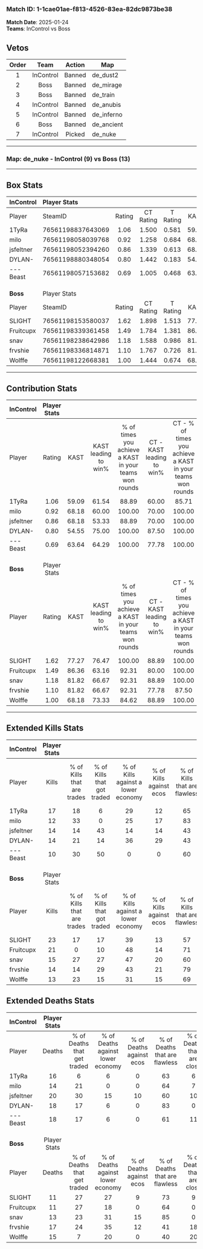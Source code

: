 ### Match ID: 1-1cae01ae-f813-4526-83ea-82dc9873be38  
**Match Date**: 2025-01-24  
**Teams**: InControl vs Boss  

## Vetos  

| Order | Team | Action | Map |
| :---: | :--: | :----: | --- |
| 1 | InControl | Banned | de_dust2 |
| 2 | Boss | Banned | de_mirage |
| 3 | Boss | Banned | de_train |
| 4 | InControl | Banned | de_anubis |
| 5 | InControl | Banned | de_inferno |
| 6 | Boss | Banned | de_ancient |
| 7 | InControl | Picked | de_nuke |

---  

### **Map**: de_nuke - InControl (9) vs Boss (13)  
---  

## Box Stats  

| **InControl** | Player Stats      |        |           |          |       |       |       |         |        |      |     |
| :- | :- | :-: | :-: | :-: | :-: | :-: | :-: | :-: | :-: | :-: | :-: |
| Player        | SteamID           | Rating | CT Rating | T Rating | KAST  |  ADR  | Kills | Assists | Deaths | K/D  | HS% |
| 1TyRa         | 76561198837643069 |  1.06  |   1.500   |  0.581   | 59.09 | 86.1  |  17   |    2    |   16   | 1.06 | 58  |
| milo          | 76561198058039768 |  0.92  |   1.258   |  0.684   | 68.18 | 66.7  |  12   |    4    |   14   | 0.86 | 33  |
| jsfeltner     | 76561198052394260 |  0.86  |   1.339   |  0.613   | 68.18 | 70.4  |  14   |    3    |   20   | 0.70 | 42  |
| DYLAN-        | 76561198880348054 |  0.80  |   1.442   |  0.183   | 54.55 | 64.2  |  14   |    4    |   18   | 0.78 | 35  |
| ---Beast      | 76561198057153682 |  0.69  |   1.005   |  0.468   | 63.64 | 59.7  |  10   |    3    |   18   | 0.56 | 40  |
|               |                   |        |           |          |       |       |       |         |        |      |     |
|               |                   |        |           |          |       |       |       |         |        |      |     |
|               |                   |        |           |          |       |       |       |         |        |      |     |
| **Boss**      | Player Stats      |        |           |          |       |       |       |         |        |      |     |
| Player        | SteamID           | Rating | CT Rating | T Rating | KAST  |  ADR  | Kills | Assists | Deaths | K/D  | HS% |
| SLIGHT        | 76561198153580037 |  1.62  |   1.898   |  1.513   | 77.27 | 103.1 |  23   |    5    |   11   | 2.09 | 39  |
| Fruitcupx     | 76561198339361458 |  1.49  |   1.784   |  1.381   | 86.36 | 71.2  |  21   |    3    |   11   | 1.91 | 42  |
| snav          | 76561198238642986 |  1.18  |   1.588   |  0.986   | 81.82 | 69.7  |  15   |    6    |   13   | 1.15 | 20  |
| frvshie       | 76561198336814871 |  1.10  |   1.767   |  0.726   | 81.82 | 82.3  |  14   |    9    |   17   | 0.82 | 28  |
| Wolffe        | 76561198122668381 |  1.00  |   1.444   |  0.674   | 68.18 | 82.9  |  13   |    6    |   15   | 0.87 | 76  |
---  

## Contribution Stats  

| **InControl** | Player Stats |       |                      |                                                        |                           |                                                             |                          |                                                            |
| :- | :-: | :-: | :-: | :-: | :-: | :-: | :-: | :-: |
| Player        |    Rating    | KAST  | KAST leading to win% | % of times you achieve a KAST in your teams won rounds | CT - KAST leading to win% | CT - % of times you achieve a KAST in your teams won rounds | T - KAST leading to win% | T - % of times you achieve a KAST in your teams won rounds |
| 1TyRa         |     1.06     | 59.09 |        61.54         |                         88.89                          |           60.00           |                            85.71                            |          66.67           |                           100.00                           |
| milo          |     0.92     | 68.18 |        60.00         |                         100.00                         |           70.00           |                           100.00                            |          40.00           |                           100.00                           |
| jsfeltner     |     0.86     | 68.18 |        53.33         |                         88.89                          |           70.00           |                           100.00                            |          20.00           |                           50.00                            |
| DYLAN-        |     0.80     | 54.55 |        75.00         |                         100.00                         |           87.50           |                           100.00                            |          50.00           |                           100.00                           |
| ---Beast      |     0.69     | 63.64 |        64.29         |                         100.00                         |           77.78           |                           100.00                            |          40.00           |                           100.00                           |
|               |              |       |                      |                                                        |                           |                                                             |                          |                                                            |
|               |              |       |                      |                                                        |                           |                                                             |                          |                                                            |
|               |              |       |                      |                                                        |                           |                                                             |                          |                                                            |
| **Boss**      | Player Stats |       |                      |                                                        |                           |                                                             |                          |                                                            |
| Player        |    Rating    | KAST  | KAST leading to win% | % of times you achieve a KAST in your teams won rounds | CT - KAST leading to win% | CT - % of times you achieve a KAST in your teams won rounds | T - KAST leading to win% | T - % of times you achieve a KAST in your teams won rounds |
| SLIGHT        |     1.62     | 77.27 |        76.47         |                         100.00                         |           88.89           |                           100.00                            |          62.50           |                           100.00                           |
| Fruitcupx     |     1.49     | 86.36 |        63.16         |                         92.31                          |           80.00           |                           100.00                            |          44.44           |                           80.00                            |
| snav          |     1.18     | 81.82 |        66.67         |                         92.31                          |           88.89           |                           100.00                            |          44.44           |                           80.00                            |
| frvshie       |     1.10     | 81.82 |        66.67         |                         92.31                          |           77.78           |                            87.50                            |          55.56           |                           100.00                           |
| Wolffe        |     1.00     | 68.18 |        73.33         |                         84.62                          |           88.89           |                           100.00                            |          50.00           |                           60.00                            |
---  

## Extended Kills Stats  

| **InControl** | Player Stats |                            |                            |                                    |                         |                              |                                 |                                       |                    |           |
| :- | :-: | :-: | :-: | :-: | :-: | :-: | :-: | :-: | :-: | :-: |
| Player        |    Kills     | % of Kills that are trades | % of Kills that got traded | % of Kills against a lower economy | % of Kills against ecos | % of Kills that are flawless | % of Kills that are close duels | % of Kills that are assisted by flash | Pistol Round Kills | AWP Kills |
| 1TyRa         |      17      |             18             |             6              |                 29                 |           12            |              65              |               12                |                   0                   |         0          |     2     |
| milo          |      12      |             33             |             0              |                 25                 |           17            |              83              |                8                |                   0                   |         3          |     0     |
| jsfeltner     |      14      |             14             |             43             |                 14                 |           14            |              43              |                7                |                   0                   |         0          |     0     |
| DYLAN-        |      14      |             21             |             14             |                 36                 |           29            |              43              |                7                |                   0                   |         0          |     2     |
| ---Beast      |      10      |             30             |             50             |                 0                  |            0            |              60              |               20                |                  10                   |         0          |     1     |
|               |              |                            |                            |                                    |                         |                              |                                 |                                       |                    |           |
|               |              |                            |                            |                                    |                         |                              |                                 |                                       |                    |           |
|               |              |                            |                            |                                    |                         |                              |                                 |                                       |                    |           |
| **Boss**      | Player Stats |                            |                            |                                    |                         |                              |                                 |                                       |                    |           |
| Player        |    Kills     | % of Kills that are trades | % of Kills that got traded | % of Kills against a lower economy | % of Kills against ecos | % of Kills that are flawless | % of Kills that are close duels | % of Kills that are assisted by flash | Pistol Round Kills | AWP Kills |
| SLIGHT        |      23      |             17             |             17             |                 39                 |           13            |              57              |                0                |                   4                   |         10         |     3     |
| Fruitcupx     |      21      |             0              |             10             |                 48                 |           14            |              71              |               10                |                  14                   |         1          |     1     |
| snav          |      15      |             27             |             27             |                 47                 |           20            |              60              |               20                |                   0                   |         0          |     0     |
| frvshie       |      14      |             14             |             29             |                 43                 |           21            |              79              |                7                |                   0                   |         0          |     0     |
| Wolffe        |      13      |             23             |             15             |                 31                 |           15            |              69              |                0                |                   0                   |         0          |     3     |
## Extended Deaths Stats  

| **InControl** | Player Stats |                             |                                   |                          |                               |                            |                           |               |
| :- | :-: | :-: | :-: | :-: | :-: | :-: | :-: | :-: |
| Player        |    Deaths    | % of Deaths that get traded | % of Deaths against lower economy | % of Deaths against ecos | % of Deaths that are flawless | % of Deaths that are close | % of Deaths while blinded | Deaths to AWP |
| 1TyRa         |      16      |              6              |                 6                 |            0             |              63               |             6              |             0             |       3       |
| milo          |      14      |             21              |                 0                 |            0             |              64               |             7              |             7             |       1       |
| jsfeltner     |      20      |             30              |                15                 |            10            |              60               |             10             |             0             |       2       |
| DYLAN-        |      18      |             17              |                 6                 |            0             |              83               |             0              |            17             |       2       |
| ---Beast      |      18      |             17              |                 6                 |            0             |              61               |             11             |             0             |       3       |
|               |              |                             |                                   |                          |                               |                            |                           |               |
|               |              |                             |                                   |                          |                               |                            |                           |               |
|               |              |                             |                                   |                          |                               |                            |                           |               |
| **Boss**      | Player Stats |                             |                                   |                          |                               |                            |                           |               |
| Player        |    Deaths    | % of Deaths that get traded | % of Deaths against lower economy | % of Deaths against ecos | % of Deaths that are flawless | % of Deaths that are close | % of Deaths while blinded | Deaths to AWP |
| SLIGHT        |      11      |             27              |                27                 |            9             |              73               |             9              |             0             |       1       |
| Fruitcupx     |      11      |             27              |                18                 |            0             |              64               |             0              |             0             |       0       |
| snav          |      13      |             23              |                31                 |            15            |              85               |             0              |             0             |       2       |
| frvshie       |      17      |             24              |                35                 |            12            |              41               |             18             |             6             |       0       |
| Wolffe        |      15      |              7              |                20                 |            0             |              40               |             20             |             0             |       0       |
